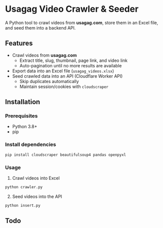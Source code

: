 # Usagag Video Crawler & Seeder

A Python tool to crawl videos from **usagag.com**, store them in an Excel file, and seed them into a backend API.

## Features
- Crawl videos from **usagag.com**
  - Extract title, slug, thumbnail, page link, and video link
  - Auto-pagination until no more results are available
- Export data into an Excel file (`usagag_videos.xlsx`)
- Seed crawled data into an API (Cloudflare Worker API)
  - Skip duplicates automatically
  - Maintain session/cookies with `cloudscraper`

## Installation
### Prerequisites
- Python 3.8+
- pip

### Install dependencies
```bash
pip install cloudscraper beautifulsoup4 pandas openpyxl
```

### Usage
1. Crawl videos into Excel
```bash
python crawler.py
```

2. Seed videos into the API
```bash
python insert.py
```

## Todo


